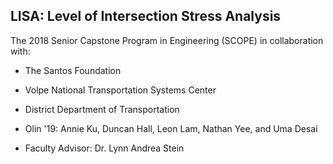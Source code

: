 ## LISA: Level of Intersection Stress Analysis

The 2018 Senior Capstone Program in Engineering (SCOPE) in collaboration with:

- The Santos Foundation

- Volpe National Transportation Systems Center

- District Department of Transportation

- Olin '19: Annie Ku, Duncan Hall, Leon Lam, Nathan Yee, and Uma Desai

- Faculty Advisor: Dr. Lynn Andrea Stein
